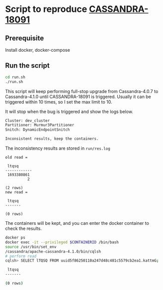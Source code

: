 # Script to reproduce [CASSANDRA-18091](https://issues.apache.org/jira/browse/CASSANDRA-18091)


## Prerequisite
Install docker, docker-compose


## Run the script
```bash
cd run.sh
./run.sh
```

This script will keep performing full-stop upgrade from Cassandra-4.0.7 to Cassandra-4.1.0 until CASSANDRA-18091 is triggered. Usually it can be triggered within 10 times, so I set the max limit to 10.

It will stop when the bug is triggered and show the logs below.
```bash
Cluster: dev_cluster
Partitioner: Murmur3Partitioner
Snitch: DynamicEndpointSnitch

Inconsistent results, keep the containers.
```

The inconsistency results are stored in `run/res.log`
```cqlsh
old read = 

 ltqsq
------------
 1693380861
          2

(2 rows)
new read = 

 ltqsq
-------

(0 rows)
```

The containers will be kept, and you can enter the docker container to check the results.

```bash
docker ps
docker exec -it --privileged $CONTAINERID /bin/bash
source /usr/bin/set_env
/cassandra/apache-cassandra-4.1.0/bin/cqlsh
# perform read
cqlsh> SELECT lTQSQ FROM uuid5f86250110a247d48c481c5579cb2ea1.kattmG;

 ltqsq
-------

(0 rows)
```
